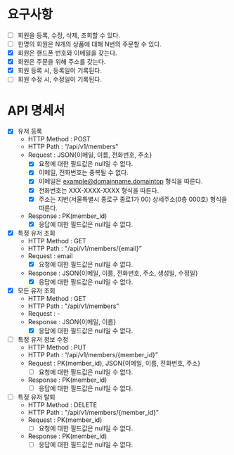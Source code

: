 # 요구사항

- [ ] 회원을 등록, 수정, 삭제, 조회할 수 있다.
- [ ] 한명의 회원은 N개의 상품에 대해 N번의 주문할 수 있다.
- [x] 회원은 핸드폰 번호와 이메일을 갖는다.
- [x] 회원은 주문을 위해 주소를 갖는다.
- [x] 회원 등록 시, 등록일이 기록된다.
- [ ] 회원 수정 시, 수정일이 기록된다.

# API 명세서

- [x] 유저 등록
    - HTTP Method : POST
    - HTTP Path : “/api/v1/members"
    - Request : JSON{이메일, 이름, 전화번호, 주소}
        - [x] 요청에 대한 필드값은 null일 수 없다.
        - [x] 이메일, 전화번호는 중복될 수 없다.
        - [x] 이메일은 example@domainname.domaintop 형식을 따른다.
        - [x] 전화번호는 XXX-XXXX-XXXX 형식을 따른다.
        - [x] 주소는 지번(서울특별시 종로구 종로1가 00) 상세주소(0층 000호) 형식을 따른다.
    - Response : PK(member_id)
        - [x] 응답에 대한 필드값은 null일 수 없다.
- [x] 특정 유저 조회
    - HTTP Method : GET
    - HTTP Path : "/api/v1/members/{email}”
    - Request : email
        - [x] 요청에 대한 필드값은 null일 수 없다.
    - Response : JSON{이메일, 이름, 전화번호, 주소, 생성일, 수정일}
        - [x] 응답에 대한 필드값은 null일 수 없다.
- [x] 모든 유저 조회
    - HTTP Method : GET
    - HTTP Path : "/api/v1/members”
    - Request : -
    - Response : JSON{이메일, 이름}
        - [x] 응답에 대한 필드값은 null일 수 없다.
- [ ] 특정 유저 정보 수정
    - HTTP Method : PUT
    - HTTP Path : “/api/v1/members/{member_id}”
    - Request : PK(member_id), JSON{이메일, 이름, 전화번호, 주소}
        - [ ] 요청에 대한 필드값은 null일 수 없다.
    - Response : PK(member_id)
        - [ ] 응답에 대한 필드값은 null일 수 없다.
- [ ] 특정 유저 탈퇴
    - HTTP Method : DELETE
    - HTTP Path : "/api/v1/members/{member_id}”
    - Request : PK(member_id)
        - [ ] 요청에 대한 필드값은 null일 수 없다.
    - Response : PK(member_id)
        - [ ] 응답에 대한 필드값은 null일 수 없다.
